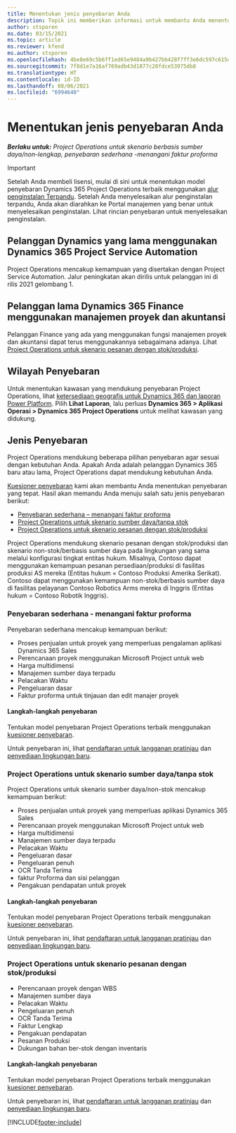 ```yaml
---
title: Menentukan jenis penyebaran Anda
description: Topik ini memberikan informasi untuk membantu Anda menentukan jenis penyebaran Project operations yang benar untuk perusahaan Anda.
author: stsporen
ms.date: 03/15/2021
ms.topic: article
ms.reviewer: kfend
ms.author: stsporen
ms.openlocfilehash: 4be8e69c5b6ff1ed65e9484a9b427bb428f7ff3e6dc597c615d5586da52867ef
ms.sourcegitcommit: 7f8d1e7a16af769adb43d1877c28fdce53975db8
ms.translationtype: HT
ms.contentlocale: id-ID
ms.lasthandoff: 08/06/2021
ms.locfileid: "6994640"
---
```

# <a name="determine-your-deployment-type"></a>Menentukan jenis penyebaran Anda

_**Berlaku untuk:** Project Operations untuk skenario berbasis sumber daya/non-lengkap, penyebaran sederhana -menangani faktur proforma_

> [!IMPORTANT]
> Setelah Anda membeli lisensi, mulai di sini untuk menentukan model penyebaran Dynamics 365 Project Operations terbaik menggunakan [alur penginstalan Terpandu](https://aka.ms/provisionprojectoperations).
> Setelah Anda menyelesaikan alur penginstalan terpandu, Anda akan diarahkan ke Portal manajemen yang benar untuk menyelesaikan penginstalan. Lihat rincian penyebaran untuk menyelesaikan penginstalan.


## <a name="existing-customers-of-dynamics-using-dynamics-365-project-service-automation"></a>Pelanggan Dynamics yang lama menggunakan Dynamics 365 Project Service Automation
Project Operations mencakup kemampuan yang disertakan dengan Project Service Automation. Jalur peningkatan akan dirilis untuk pelanggan ini di rilis 2021 gelombang 1.

## <a name="existing-customers-of-dynamics-365-finance-using-project-management-and-accounting"></a>Pelanggan lama Dynamics 365 Finance menggunakan manajemen proyek dan akuntansi 

Pelanggan Finance yang ada yang menggunakan fungsi manajemen proyek dan akuntansi dapat terus menggunakannya sebagaimana adanya. Lihat [Project Operations untuk skenario pesanan dengan stok/produksi](#pma).


## <a name="deployment-regions"></a>Wilayah Penyebaran
Untuk menentukan kawasan yang mendukung penyebaran Project Operations, lihat [ketersediaan geografis untuk Dynamics 365 dan laporan Power Platform](https://dynamics.microsoft.com/en-us/geographic-availability/). Pilih **Lihat Laporan**, lalu perluas **Dynamics 365 > Aplikasi Operasi > Dynamics 365 Project Operations** untuk melihat kawasan yang didukung.

## <a name="deployment-types"></a>Jenis Penyebaran
Project Operations mendukung beberapa pilihan penyebaran agar sesuai dengan kebutuhan Anda. Apakah Anda adalah pelanggan Dynamics 365 baru atau lama, Project Operations dapat mendukung kebutuhan Anda.

[Kuesioner penyebaran](https://aka.ms/provisionprojectoperations) kami akan membantu Anda menentukan penyebaran yang tepat. Hasil akan memandu Anda menuju salah satu jenis penyebaran berikut:

- [Penyebaran sederhana – menangani faktur proforma](#lite)
- [Project Operations untuk skenario sumber daya/tanpa stok](#integrated)
- [Project Operations untuk skenario pesanan dengan stok/produksi](#pma)

Project Operations mendukung skenario pesanan dengan stok/produksi dan skenario non-stok/berbasis sumber daya pada lingkungan yang sama melalui konfigurasi tingkat entitas hukum. Misalnya, Contoso dapat menggunakan kemampuan pesanan persediaan/produksi di fasilitas produksi AS mereka (Entitas hukum = Contoso Produksi Amerika Serikat). Contoso dapat menggunakan kemampuan non-stok/berbasis sumber daya di fasilitas pelayanan Contoso Robotics Arms mereka di Inggris (Entitas hukum = Contoso Robotik Inggris).

### <a name="lite-deployment---deal-to-proforma-invoicing"></a><a  name="lite"></a>Penyebaran sederhana - menangani faktur proforma

Penyebaran sederhana mencakup kemampuan berikut:

- Proses penjualan untuk proyek yang memperluas pengalaman aplikasi Dynamics 365 Sales
- Perencanaan proyek menggunakan Microsoft Project untuk web
- Harga multidimensi
- Manajemen sumber daya terpadu
- Pelacakan Waktu
- Pengeluaran dasar
- Faktur proforma untuk tinjauan dan edit manajer proyek 

#### <a name="deployment-steps"></a>Langkah-langkah penyebaran
Tentukan model penyebaran Project Operations terbaik menggunakan [kuesioner penyebaran](https://aka.ms/provisionprojectoperations).

Untuk penyebaran ini, lihat [pendaftaran untuk langganan pratinjau](lite-preview-subscription-sign-up.md) dan [penyediaan lingkungan baru](lite-deployment.md). 


### <a name="project-operations-for-resourcenon-stocked-scenarios"></a><a name="integrated"></a>Project Operations untuk skenario sumber daya/tanpa stok
Project Operations untuk skenario sumber daya/non-stok mencakup kemampuan berikut:
 
- Proses penjualan untuk proyek yang memperluas aplikasi Dynamics 365 Sales
- Perencanaan proyek menggunakan Microsoft Project untuk web
- Harga multidimensi
- Manajemen sumber daya terpadu
- Pelacakan Waktu
- Pengeluaran dasar
- Pengeluaran penuh
- OCR Tanda Terima
- faktur Proforma dan sisi pelanggan 
- Pengakuan pendapatan untuk proyek

#### <a name="deployment-steps"></a>Langkah-langkah penyebaran
Tentukan model penyebaran Project Operations terbaik menggunakan [kuesioner penyebaran](https://aka.ms/provisionprojectoperations).

Untuk penyebaran ini, lihat [pendaftaran untuk langganan pratinjau](resource-sign-up-preview-subscription.md) dan [penyediaan lingkungan baru](resource-provision-new-environment.md). 


### <a name="project-operations-for-stockedproduction-order-scenarios"></a><a name="pma"></a>Project Operations untuk skenario pesanan dengan stok/produksi

- Perencanaan proyek dengan WBS
- Manajemen sumber daya
- Pelacakan Waktu
- Pengeluaran penuh
- OCR Tanda Terima
- Faktur Lengkap
- Pengakuan pendapatan
- Pesanan Produksi
- Dukungan bahan ber-stok dengan inventaris

#### <a name="deployment-steps"></a>Langkah-langkah penyebaran
Tentukan model penyebaran Project Operations terbaik menggunakan [kuesioner penyebaran](https://aka.ms/provisionprojectoperations).

Untuk penyebaran ini, lihat [pendaftaran untuk langganan pratinjau](/dynamics365/fin-ops-core/dev-itpro/dev-tools/sign-up-preview-subscription?toc=%2fdynamics365%2ffinance%2ftoc.json) dan [penyediaan lingkungan baru](/dynamics365/fin-ops-core/dev-itpro/deployment/deploy-demo-environment?toc=%2fdynamics365%2ffinance%2ftoc.json). 



[!INCLUDE[footer-include](../includes/footer-banner.md)]